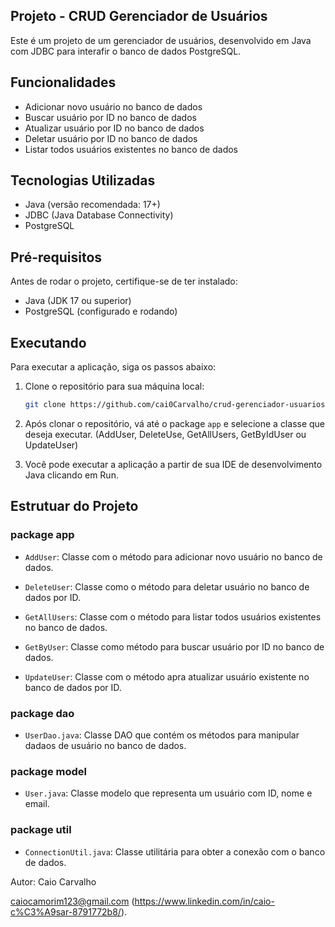 ## Projeto - CRUD Gerenciador de Usuários
Este é um projeto de um gerenciador de usuários, desenvolvido em Java com JDBC para interafir o banco de dados PostgreSQL.

## Funcionalidades
- Adicionar novo usuário no banco de dados 
- Buscar usuário por ID no banco de dados
- Atualizar usuário por ID no banco de dados
- Deletar usuário por ID no banco de dados
- Listar todos usuários existentes no banco de dados

## Tecnologias Utilizadas
- Java (versão recomendada: 17+)
- JDBC (Java Database Connectivity)
- PostgreSQL

## Pré-requisitos
Antes de rodar o projeto, certifique-se de ter instalado:

- Java (JDK 17 ou superior)
- PostgreSQL (configurado e rodando)

## Executando
Para executar a aplicação, siga os passos abaixo:

1. Clone o repositório para sua máquina local:
    ```bash 
    git clone https://github.com/cai0Carvalho/crud-gerenciador-usuarios.git
    ```
2. Após clonar o repositório, vá até o package `app` e selecione a classe que deseja executar. (AddUser, DeleteUse, GetAllUsers, GetByIdUser ou UpdateUser)

3. Você pode executar a aplicação a partir de sua IDE de desenvolvimento Java clicando em Run.

## Estrutuar do Projeto
### package app
 - `AddUser`: Classe com o método para adicionar novo usuário no banco de dados.

 - `DeleteUser`: Classe como o método para deletar usuário no banco de dados por ID.

 - `GetAllUsers`: Classe com o método para listar todos usuários existentes no banco de dados.

 - `GetByUser`: Classe como método para buscar usuário por ID no banco de dados.

 - `UpdateUser`: Classe com o método apra atualizar usuário existente no banco de dados por ID.

### package dao
 - `UserDao.java`: Classe DAO que contém os métodos para manipular dadaos de usuário no banco de dados.
 ### package model
 - `User.java`: Classe modelo que representa um usuário com ID, nome e email.
### package util
 - `ConnectionUtil.java`: Classe utilitária para obter a conexão com o banco de dados.

Autor:
Caio Carvalho

caiocamorim123@gmail.com
(https://www.linkedin.com/in/caio-c%C3%A9sar-8791772b8/).
